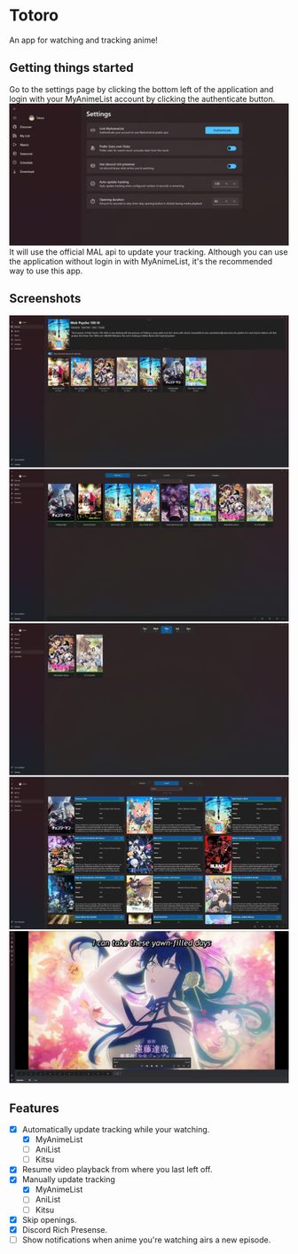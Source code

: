 # Totoro
An app for watching and tracking anime!

## Getting things started
Go to the settings page by clicking the bottom left of the application and login with your MyAnimeList account by clicking the authenticate button.
![Alt text](Screenshots/settings.jpg "Settings")
It will use the official MAL api to update your tracking.
Although you can use the application without login in with MyAnimeList, it's the recommended way to use this app.

## Screenshots
![Alt text](Screenshots/home.jpg "home")
![Alt text](Screenshots/mylist.jpg "my_list")
![Alt text](Screenshots/schedule.jpg "schedule")
![Alt text](Screenshots/seasonal.jpg "seasonal")
![Alt text](Screenshots/player.jpg "player")

## Features
- [X] Automatically update tracking while your watching.
    - [X] MyAnimeList
    - [ ] AniList
    - [ ] Kitsu
- [X] Resume video playback from where you last left off.
- [X] Manually update tracking
    - [X] MyAnimeList
    - [ ] AniList
    - [ ] Kitsu
- [X] Skip openings. 
- [X] Discord Rich Presense.
- [ ] Show notifications when anime you're watching airs a new episode.